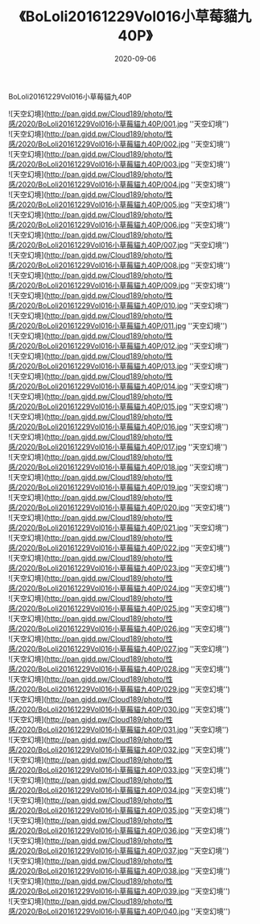 ﻿---
layout: post
title:  《BoLoli20161229Vol016小草莓貓九40P》
date:   2020-09-06
img: http://pan.gjdd.pw/Cloud189/photo/性感/2020/BoLoli20161229Vol016小草莓貓九40P/000.jpg
categories: [美女, 清纯, 性感]
---

BoLoli20161229Vol016小草莓貓九40P



![天空幻境](http://pan.gjdd.pw/Cloud189/photo/性感/2020/BoLoli20161229Vol016小草莓貓九40P/001.jpg ''天空幻境'') <br>
![天空幻境](http://pan.gjdd.pw/Cloud189/photo/性感/2020/BoLoli20161229Vol016小草莓貓九40P/002.jpg ''天空幻境'') <br>
![天空幻境](http://pan.gjdd.pw/Cloud189/photo/性感/2020/BoLoli20161229Vol016小草莓貓九40P/003.jpg ''天空幻境'') <br>
![天空幻境](http://pan.gjdd.pw/Cloud189/photo/性感/2020/BoLoli20161229Vol016小草莓貓九40P/004.jpg ''天空幻境'') <br>
![天空幻境](http://pan.gjdd.pw/Cloud189/photo/性感/2020/BoLoli20161229Vol016小草莓貓九40P/005.jpg ''天空幻境'') <br>
![天空幻境](http://pan.gjdd.pw/Cloud189/photo/性感/2020/BoLoli20161229Vol016小草莓貓九40P/006.jpg ''天空幻境'') <br>
![天空幻境](http://pan.gjdd.pw/Cloud189/photo/性感/2020/BoLoli20161229Vol016小草莓貓九40P/007.jpg ''天空幻境'') <br>
![天空幻境](http://pan.gjdd.pw/Cloud189/photo/性感/2020/BoLoli20161229Vol016小草莓貓九40P/008.jpg ''天空幻境'') <br>
![天空幻境](http://pan.gjdd.pw/Cloud189/photo/性感/2020/BoLoli20161229Vol016小草莓貓九40P/009.jpg ''天空幻境'') <br>
![天空幻境](http://pan.gjdd.pw/Cloud189/photo/性感/2020/BoLoli20161229Vol016小草莓貓九40P/010.jpg ''天空幻境'') <br>
![天空幻境](http://pan.gjdd.pw/Cloud189/photo/性感/2020/BoLoli20161229Vol016小草莓貓九40P/011.jpg ''天空幻境'') <br>
![天空幻境](http://pan.gjdd.pw/Cloud189/photo/性感/2020/BoLoli20161229Vol016小草莓貓九40P/012.jpg ''天空幻境'') <br>
![天空幻境](http://pan.gjdd.pw/Cloud189/photo/性感/2020/BoLoli20161229Vol016小草莓貓九40P/013.jpg ''天空幻境'') <br>
![天空幻境](http://pan.gjdd.pw/Cloud189/photo/性感/2020/BoLoli20161229Vol016小草莓貓九40P/014.jpg ''天空幻境'') <br>
![天空幻境](http://pan.gjdd.pw/Cloud189/photo/性感/2020/BoLoli20161229Vol016小草莓貓九40P/015.jpg ''天空幻境'') <br>
![天空幻境](http://pan.gjdd.pw/Cloud189/photo/性感/2020/BoLoli20161229Vol016小草莓貓九40P/016.jpg ''天空幻境'') <br>
![天空幻境](http://pan.gjdd.pw/Cloud189/photo/性感/2020/BoLoli20161229Vol016小草莓貓九40P/017.jpg ''天空幻境'') <br>
![天空幻境](http://pan.gjdd.pw/Cloud189/photo/性感/2020/BoLoli20161229Vol016小草莓貓九40P/018.jpg ''天空幻境'') <br>
![天空幻境](http://pan.gjdd.pw/Cloud189/photo/性感/2020/BoLoli20161229Vol016小草莓貓九40P/019.jpg ''天空幻境'') <br>
![天空幻境](http://pan.gjdd.pw/Cloud189/photo/性感/2020/BoLoli20161229Vol016小草莓貓九40P/020.jpg ''天空幻境'') <br>
![天空幻境](http://pan.gjdd.pw/Cloud189/photo/性感/2020/BoLoli20161229Vol016小草莓貓九40P/021.jpg ''天空幻境'') <br>
![天空幻境](http://pan.gjdd.pw/Cloud189/photo/性感/2020/BoLoli20161229Vol016小草莓貓九40P/022.jpg ''天空幻境'') <br>
![天空幻境](http://pan.gjdd.pw/Cloud189/photo/性感/2020/BoLoli20161229Vol016小草莓貓九40P/023.jpg ''天空幻境'') <br>
![天空幻境](http://pan.gjdd.pw/Cloud189/photo/性感/2020/BoLoli20161229Vol016小草莓貓九40P/024.jpg ''天空幻境'') <br>
![天空幻境](http://pan.gjdd.pw/Cloud189/photo/性感/2020/BoLoli20161229Vol016小草莓貓九40P/025.jpg ''天空幻境'') <br>
![天空幻境](http://pan.gjdd.pw/Cloud189/photo/性感/2020/BoLoli20161229Vol016小草莓貓九40P/026.jpg ''天空幻境'') <br>
![天空幻境](http://pan.gjdd.pw/Cloud189/photo/性感/2020/BoLoli20161229Vol016小草莓貓九40P/027.jpg ''天空幻境'') <br>
![天空幻境](http://pan.gjdd.pw/Cloud189/photo/性感/2020/BoLoli20161229Vol016小草莓貓九40P/028.jpg ''天空幻境'') <br>
![天空幻境](http://pan.gjdd.pw/Cloud189/photo/性感/2020/BoLoli20161229Vol016小草莓貓九40P/029.jpg ''天空幻境'') <br>
![天空幻境](http://pan.gjdd.pw/Cloud189/photo/性感/2020/BoLoli20161229Vol016小草莓貓九40P/030.jpg ''天空幻境'') <br>
![天空幻境](http://pan.gjdd.pw/Cloud189/photo/性感/2020/BoLoli20161229Vol016小草莓貓九40P/031.jpg ''天空幻境'') <br>
![天空幻境](http://pan.gjdd.pw/Cloud189/photo/性感/2020/BoLoli20161229Vol016小草莓貓九40P/032.jpg ''天空幻境'') <br>
![天空幻境](http://pan.gjdd.pw/Cloud189/photo/性感/2020/BoLoli20161229Vol016小草莓貓九40P/033.jpg ''天空幻境'') <br>
![天空幻境](http://pan.gjdd.pw/Cloud189/photo/性感/2020/BoLoli20161229Vol016小草莓貓九40P/034.jpg ''天空幻境'') <br>
![天空幻境](http://pan.gjdd.pw/Cloud189/photo/性感/2020/BoLoli20161229Vol016小草莓貓九40P/035.jpg ''天空幻境'') <br>
![天空幻境](http://pan.gjdd.pw/Cloud189/photo/性感/2020/BoLoli20161229Vol016小草莓貓九40P/036.jpg ''天空幻境'') <br>
![天空幻境](http://pan.gjdd.pw/Cloud189/photo/性感/2020/BoLoli20161229Vol016小草莓貓九40P/037.jpg ''天空幻境'') <br>
![天空幻境](http://pan.gjdd.pw/Cloud189/photo/性感/2020/BoLoli20161229Vol016小草莓貓九40P/038.jpg ''天空幻境'') <br>
![天空幻境](http://pan.gjdd.pw/Cloud189/photo/性感/2020/BoLoli20161229Vol016小草莓貓九40P/039.jpg ''天空幻境'') <br>
![天空幻境](http://pan.gjdd.pw/Cloud189/photo/性感/2020/BoLoli20161229Vol016小草莓貓九40P/040.jpg ''天空幻境'') <br>